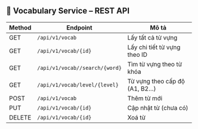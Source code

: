


## 📘 Vocabulary Service – REST API

| Method | Endpoint                            | Mô tả                         |
|--------|-------------------------------------|-------------------------------|
| GET    | `/api/v1/vocab`                     | Lấy tất cả từ vựng            |
| GET    | `/api/v1/vocab/{id}`                | Lấy chi tiết từ vựng theo ID  |
| GET    | `/api/v1/vocab//search/{word}`      | Tìm từ vựng theo từ khóa      |
| GET    | `/api/v1/vocab/level/{level}`       | Từ vựng theo cấp độ (A1, B2…) |
| POST   | `/api/v1/vocab`                     | Thêm từ mới                   |
| PUT    | `/api/v1/vocab/{id}`                | Cập nhật từ (chưa có)         |
| DELETE | `/api/v1/vocab/{id}`                | Xoá từ                        |
